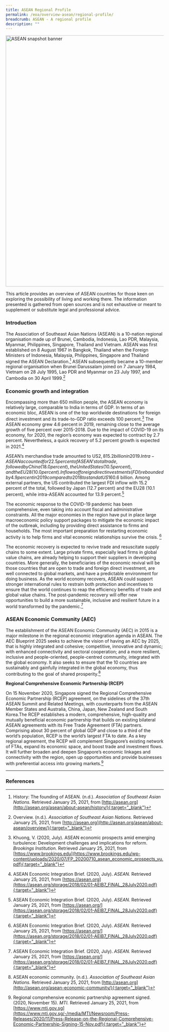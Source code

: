 ```yaml
---
title: ASEAN Regional Profile
permalink: /eoa/overview-asean/regional-profile/
breadcrumb: ASEAN - A regional profile
description: ""
---
```




<img src="\images\asean-countries\asean-banner.jpg" alt="ASEAN snapshot banner" style="width:800px;" />

This article provides an overview of ASEAN countries for those keen on exploring the possibility of living and working there. The information presented is gathered from open sources and is not exhaustive or meant to supplement or substitute legal and professional advice.


### **Introduction**

The Association of Southeast Asian Nations (ASEAN) is a 10-nation regional organisation made up of Brunei, Cambodia, Indonesia, Lao PDR, Malaysia, Myanmar, Philippines, Singapore, Thailand and Vietnam. ASEAN was first established on 8 August 1967 in Bangkok, Thailand when the Foreign Ministers of Indonesia, Malaysia, Philippines, Singapore and Thailand signed the ASEAN Declaration.[^1] ASEAN subsequently became a 10-member regional organisation when Brunei Darussalam joined on 7 January 1984, Vietnam on 28 July 1995, Lao PDR and Myanmar on 23 July 1997, and Cambodia on 30 April 1999.[^2]

[^1]: History: The founding of ASEAN. (n.d.). *Association of Southeast Asian Nations.* Retrieved January 25, 2021, from [http://asean.org](http://asean.org/asean/about-asean/history/){:target="_blank"}
[^2]: Overview. (n.d.). *Association of Southeast Asian Nations.* Retrieved January 25, 2021, from [http://asean.org](http://asean.org/asean/about-asean/overview/){:target="_blank"}

### **Economic growth and integration**

Encompassing more than 650 million people, the ASEAN economy is relatively large, comparable to India in terms of GDP. In terms of an economic bloc, ASEAN is one of the top worldwide destinations for foreign direct investment and its trade-to-GDP ratio exceeds 100 percent.[^3] The ASEAN economy grew 4.6 percent in 2019, remaining close to the average growth of five percent over 2015-2018. Due to the impact of COVID-19 on its economy, for 2020, the region’s economy was expected to contract by 2.7 percent. Nevertheless, a quick recovery of 5.2 percent growth is expected in 2021.[^4]

[^3]: Khuong, V. (2020, July). ASEAN economic prospects amid emerging turbulence: Development challenges and implications for reform. *Brookings Institution.* Retrieved January 25, 2021, from [https://www.brookings.edu](https://www.brookings.edu/wp-content/uploads/2020/07/FP_20200710_asean_economic_prospects_vu.pdf){:target="_blank"}

[^4]: ASEAN Economic Integration Brief. (2020, July). *ASEAN.* Retrieved January 25, 2021, from [https://asean.org](https://asean.org/storage/2018/02/01-AEIB7_FINAL_28July2020.pdf){:target="_blank"}

ASEAN’s merchandise trade amounted to US$2,815.2 billion in 2019. Intra-ASEAN accounted for 22.5 percent of ASEAN’s total trade, followed by China (18.0 percent), the United States (10.5 percent), and the EU28 (10.0 percent). Inflows of foreign direct investments (FDI) rebounded by 4.9 percent in 2019 compared to 2018 to stand at US$160.6 billion. Among external partners, the US contributed the largest FDI inflow with 15.2 percent of the total, followed by Japan (12.7 percent) and the EU28 (10.1 percent), while intra-ASEAN accounted for 13.9 percent.[^5]

[^5]: ASEAN Economic Integration Brief. (2020, July). *ASEAN.* Retrieved January 25, 2021, from [https://asean.org/](https://asean.org/storage/2018/02/01-AEIB7_FINAL_28July2020.pdf){:target="_blank"}

The economic response to the COVID-19 pandemic has been comprehensive, even taking into account fiscal and administrative constraints. All the major economies in the region have put in place large macroeconomic policy support packages to mitigate the economic impact of the outbreak, including by providing direct assistance to firms and households. The most important preparation for restarting economic activity is to help firms and vital economic relationships survive the crisis. [^6]

[^6]: ASEAN Economic Integration Brief. (2020, July). *ASEAN.* Retrieved January 25, 2021, from [https://asean.org/](https://asean.org/storage/2018/02/01-AEIB7_FINAL_28July2020.pdf){:target="_blank"}

The economic recovery is expected to revive trade and resuscitate supply chains to some extent. Large private firms, especially lead firms in global value chains, are already helping to support their suppliers in developing countries. More generally, the beneficiaries of the economic revival will be those countries that are open to trade and foreign direct investment, are well connected to global markets, and have a predictable environment for doing business. As the world economy recovers, ASEAN could support stronger international rules to restrain both protection and incentives to ensure that the world continues to reap the efficiency benefits of trade and global value chains. The post-pandemic recovery will offer new opportunities to build a more sustainable, inclusive and resilient future in a world transformed by the pandemic.[^7]

[^7]: ASEAN Economic Integration Brief. (2020, July). *ASEAN.* Retrieved January 25, 2021, from [https://asean.org/](https://asean.org/storage/2018/02/01-AEIB7_FINAL_28July2020.pdf){:target="_blank"}

### **ASEAN Economic Community (AEC)**

The establishment of the ASEAN Economic Community (AEC) in 2015 is a major milestone in the regional economic integration agenda in ASEAN. The AEC Blueprint 2025 seeks to achieve the vision of having an AEC by 2025, that is highly integrated and cohesive; competitive, innovative and dynamic; with enhanced connectivity and sectoral cooperation; and a more resilient, inclusive and people-oriented, people-centred community, integrated with the global economy. It also seeks to ensure that the 10 countries are sustainably and gainfully integrated in the global economy, thus contributing to the goal of shared prosperity.[^8]

[^8]: ASEAN economic community. (n.d.). *Association of Southeast Asian Nations.* Retrieved January 25, 2021, from [http://asean.org](http://asean.org/asean-economic-community/){:target="_blank"}

**Regional Comprehensive Economic Partnership (RCEP)**

On 15 November 2020, Singapore signed the Regional Comprehensive Economic Partnership (RCEP) agreement, on the sidelines of the 37th ASEAN Summit and Related Meetings, with counterparts from the ASEAN Member States and Australia, China, Japan, New Zealand and South Korea.The RCEP establishes a modern, comprehensive, high-quality and mutually beneficial economic partnership that builds on existing bilateral ASEAN agreements with its Free Trade Agreement (FTA) partners. Comprising about 30 percent of global GDP and close to a third of the world’s population, RCEP is the world’s largest FTA to date. As a key regional agreement, the RCEP will complement Singapore’s existing network of FTAs, expand its economic space, and boost trade and investment flows. It will further broaden and deepen Singapore’s economic linkages and connectivity with the region, open up opportunities and provide businesses with preferential access into growing markets.[^9]

[^9]: Regional comprehensive economic partnership agreement signed. (2020, November 15). *MTI.* Retrieved January 25, 2021, from [https://www.mti.gov.sg](https://www.mti.gov.sg/-/media/MTI/Newsroom/Press-Releases/2020/11/Press-Release-on-the-Regional-Comprehensive-Economic-Partnership-Signing-15-Nov.pdf){:target="_blank"}

---
### **References**

